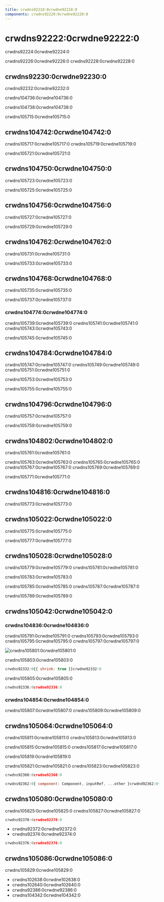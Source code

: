 ```yaml
---
title: crwdns92218:0crwdne92218:0
components: crwdns92220:0crwdne92220:0
---
```


# crwdns92222:0crwdne92222:0

<p class="description">crwdns92224:0crwdne92224:0</p>

crwdns92226:0crwdne92226:0 crwdns92228:0crwdne92228:0

## crwdns92230:0crwdne92230:0

crwdns92232:0crwdne92232:0

crwdns104736:0crwdne104736:0

crwdns104738:0crwdne104738:0

crwdns105715:0crwdne105715:0

## crwdns104742:0crwdne104742:0

crwdns105717:0crwdne105717:0 crwdns105719:0crwdne105719:0

crwdns105721:0crwdne105721:0

## crwdns104750:0crwdne104750:0

crwdns105723:0crwdne105723:0

crwdns105725:0crwdne105725:0

## crwdns104756:0crwdne104756:0

crwdns105727:0crwdne105727:0

crwdns105729:0crwdne105729:0

## crwdns104762:0crwdne104762:0

crwdns105731:0crwdne105731:0

crwdns105733:0crwdne105733:0

## crwdns104768:0crwdne104768:0

crwdns105735:0crwdne105735:0

crwdns105737:0crwdne105737:0

### crwdns104774:0crwdne104774:0

crwdns105739:0crwdne105739:0 crwdns105741:0crwdne105741:0 crwdns105743:0crwdne105743:0

crwdns105745:0crwdne105745:0

## crwdns104784:0crwdne104784:0

crwdns105747:0crwdne105747:0 crwdns105749:0crwdne105749:0 crwdns105751:0crwdne105751:0

crwdns105753:0crwdne105753:0

crwdns105755:0crwdne105755:0

## crwdns104796:0crwdne104796:0

crwdns105757:0crwdne105757:0

crwdns105759:0crwdne105759:0

## crwdns104802:0crwdne104802:0

crwdns105761:0crwdne105761:0

crwdns105763:0crwdne105763:0 crwdns105765:0crwdne105765:0 crwdns105767:0crwdne105767:0 crwdns105769:0crwdne105769:0

crwdns105771:0crwdne105771:0

## crwdns104816:0crwdne104816:0

crwdns105773:0crwdne105773:0

## crwdns105022:0crwdne105022:0

crwdns105775:0crwdne105775:0

crwdns105777:0crwdne105777:0

## crwdns105028:0crwdne105028:0

crwdns105779:0crwdne105779:0 crwdns105781:0crwdne105781:0

crwdns105783:0crwdne105783:0

crwdns105785:0crwdne105785:0 crwdns105787:0crwdne105787:0

crwdns105789:0crwdne105789:0

## crwdns105042:0crwdne105042:0

### crwdns104836:0crwdne104836:0

crwdns105791:0crwdne105791:0 crwdns105793:0crwdne105793:0 crwdns105795:0crwdne105795:0 crwdns105797:0crwdne105797:0

![crwdns105801:0crwdne105801:0](crwdns105799:0crwdne105799:0)

crwdns105803:0crwdne105803:0

```jsx
crwdns92332:0{{ shrink: true }}crwdne92332:0
```

crwdns105805:0crwdne105805:0

```jsx
crwdns92336:0crwdne92336:0
```

### crwdns104854:0crwdne104854:0

crwdns105807:0crwdne105807:0 crwdns105809:0crwdne105809:0

## crwdns105064:0crwdne105064:0

crwdns105811:0crwdne105811:0 crwdns105813:0crwdne105813:0

crwdns105815:0crwdne105815:0 crwdns105817:0crwdne105817:0

crwdns105819:0crwdne105819:0

crwdns105821:0crwdne105821:0 crwdns105823:0crwdne105823:0

```ts
crwdns92360:0crwdne92360:0
```

```jsx
crwdns92362:0{ component: Component, inputRef, ...other }crwdnd92362:0{...other}crwdnd92362:0{ component: SomeThirdPartyComponent }crwdne92362:0
```

## crwdns105080:0crwdne105080:0

crwdns105825:0crwdne105825:0 crwdns105827:0crwdne105827:0

```jsx
crwdns92370:0crwdne92370:0
```

- crwdns92372:0crwdne92372:0
- crwdns92374:0crwdne92374:0

```jsx
crwdns92376:0crwdne92376:0
```

## crwdns105086:0crwdne105086:0

crwdns105829:0crwdne105829:0

- crwdns102638:0crwdne102638:0
- crwdns102640:0crwdne102640:0
- crwdns92386:0crwdne92386:0
- crwdns104342:0crwdne104342:0